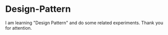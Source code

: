 # Design-Pattern
I am learning  "Design Pattern" and do some related experiments. Thank you for attention.
